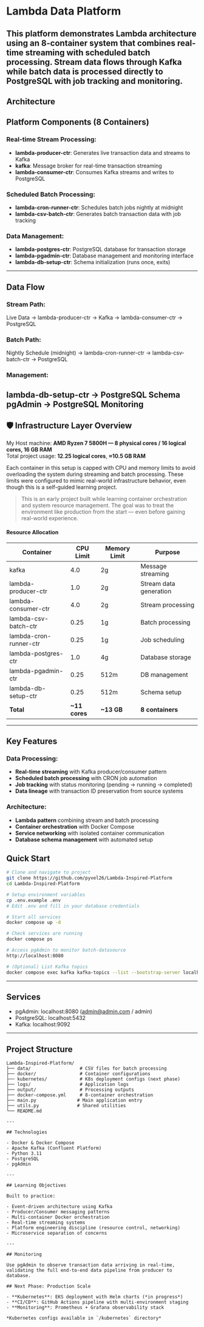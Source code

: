 # Lambda Data Platform
This platform demonstrates Lambda architecture using an 8-container system that combines real-time streaming with scheduled batch processing. Stream data flows through Kafka while batch data is processed directly to PostgreSQL with job tracking and monitoring.
---

## Architecture

## Platform Components (8 Containers)

### Real-time Stream Processing:
- **lambda-producer-ctr**: Generates live transaction data and streams to Kafka
- **kafka**: Message broker for real-time transaction streaming
- **lambda-consumer-ctr**: Consumes Kafka streams and writes to PostgreSQL

### Scheduled Batch Processing:
- **lambda-cron-runner-ctr**: Schedules batch jobs nightly at midnight
- **lambda-csv-batch-ctr**: Generates batch transaction data with job tracking

### Data Management:
- **lambda-postgres-ctr**: PostgreSQL database for transaction storage
- **lambda-pgadmin-ctr**: Database management and monitoring interface
- **lambda-db-setup-ctr**: Schema initialization (runs once, exits)
---

## Data Flow

### Stream Path:
Live Data → lambda-producer-ctr → Kafka → lambda-consumer-ctr → PostgreSQL

### Batch Path:
Nightly Schedule (midnight) → lambda-cron-runner-ctr → lambda-csv-batch-ctr → PostgreSQL

### Management:
lambda-db-setup-ctr → PostgreSQL Schema
pgAdmin → PostgreSQL Monitoring
---

## 🛡 Infrastructure Layer Overview

My Host machine: **AMD Ryzen 7 5800H — 8 physical cores / 16 logical cores, 16 GB RAM**\
Total project usage: **12.25 logical cores**, **≈10.5 GB RAM**

Each container in this setup is capped with CPU and memory limits to avoid overloading the system during streaming and batch processing. These limits were configured to mimic real-world infrastructure behavior, even though this is a self-guided learning project.

> This is an early project built while learning container orchestration and system resource management. The goal was to treat the environment like production from the start — even before gaining real-world experience.

#### Resource Allocation
| Container | CPU Limit | Memory Limit | Purpose |
|-----------|-----------|--------------|---------|
| kafka | 4.0 | 2g | Message streaming |
| lambda-producer-ctr | 1.0 | 2g | Stream data generation |
| lambda-consumer-ctr | 4.0 | 2g | Stream processing |
| lambda-csv-batch-ctr | 0.25 | 1g | Batch processing |
| lambda-cron-runner-ctr | 0.25 | 1g | Job scheduling |
| lambda-postgres-ctr | 1.0 | 4g | Database storage |
| lambda-pgadmin-ctr | 0.25 | 512m | DB management |
| lambda-db-setup-ctr | 0.25 | 512m | Schema setup |
| **Total** | **~11 cores** | **~13 GB** | **8 containers** |
---


## Key Features

### Data Processing:
- **Real-time streaming** with Kafka producer/consumer pattern
- **Scheduled batch processing** with CRON job automation
- **Job tracking** with status monitoring (pending → running → completed)
- **Data lineage** with transaction ID preservation from source systems

### Architecture:
- **Lambda pattern** combining stream and batch processing
- **Container orchestration** with Docker Compose
- **Service networking** with isolated container communication
- **Database schema management** with automated setup


## Quick Start

```bash
# Clone and navigate to project
git clone https://github.com/pyvel26/Lambda-Inspired-Platform
cd Lambda-Inspired-Platform

# Setup environment variables
cp .env.example .env
# Edit .env and fill in your database credentials

# Start all services
docker compose up -d

# Check services are running
docker compose ps

# Access pgAdmin to monitor batch-datasource
http://localhost:8080

# (Optional) List Kafka topics
docker compose exec kafka kafka-topics --list --bootstrap-server localhost:9092
```

---

## Services

- pgAdmin: localhost:8080 (admin@admin.com / admin)
- PostgreSQL: localhost:5432
- Kafka: localhost:9092
---

## Project Structure

```
Lambda-Inspired-Platform/
├── data/                  # CSV files for batch processing
├── docker/                # Container configurations  
├── kubernetes/            # K8s deployment configs (next phase)
├── logs/                  # Application logs
├── output/                # Processing outputs
├── docker-compose.yml     # 8-container orchestration
├── main.py               # Main application entry
├── utils.py              # Shared utilities
└── README.md

---

## Technologies

- Docker & Docker Compose
- Apache Kafka (Confluent Platform)
- Python 3.11
- PostgreSQL
- pgAdmin

---

## Learning Objectives

Built to practice:

- Event-driven architecture using Kafka
- Producer/Consumer messaging patterns
- Multi-container Docker orchestration
- Real-time streaming systems
- Platform engineering discipline (resource control, networking)
- Microservice separation of concerns

---

## Monitoring

Use pgAdmin to observe transaction data arriving in real-time, validating the full end-to-end data pipeline from producer to database.

## Next Phase: Production Scale

- **Kubernetes**: EKS deployment with Helm charts (*in progress*)
- **CI/CD**: GitHub Actions pipeline with multi-environment staging  
- **Monitoring**: Prometheus + Grafana observability stack

*Kubernetes configs available in `/kubernetes` directory*